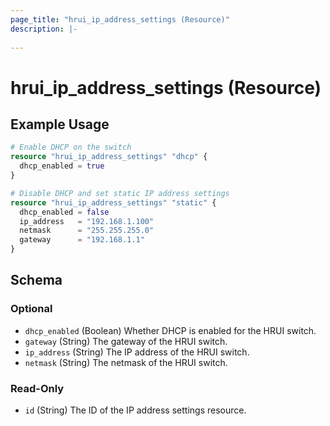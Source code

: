 ```yaml
---
page_title: "hrui_ip_address_settings (Resource)"
description: |-
  
---
```


# hrui_ip_address_settings (Resource)



## Example Usage

```terraform
# Enable DHCP on the switch
resource "hrui_ip_address_settings" "dhcp" {
  dhcp_enabled = true
}

# Disable DHCP and set static IP address settings
resource "hrui_ip_address_settings" "static" {
  dhcp_enabled = false
  ip_address   = "192.168.1.100"
  netmask      = "255.255.255.0"
  gateway      = "192.168.1.1"
}
```

<!-- schema generated by tfplugindocs -->
## Schema

### Optional

- `dhcp_enabled` (Boolean) Whether DHCP is enabled for the HRUI switch.
- `gateway` (String) The gateway of the HRUI switch.
- `ip_address` (String) The IP address of the HRUI switch.
- `netmask` (String) The netmask of the HRUI switch.

### Read-Only

- `id` (String) The ID of the IP address settings resource.


